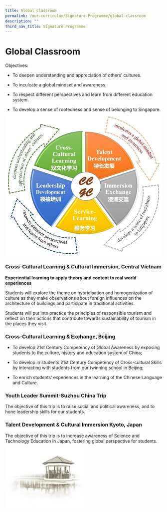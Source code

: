 ```yaml
---
title: Global Classroom
permalink: /our-curriculum/Signature-Programme/global-classroom
description: ""
third_nav_title: Signature Programme
---
```

# **Global Classroom**

Objectives:

*   To deepen understanding and appreciation of others’ cultures.

*   To inculcate a global mindset and awareness.

*   To respect different perspectives and learn from different education system.

*   To develop a sense of rootedness and sense of belonging to Singapore.

![](/images/GC.jpg)

### Cross-Cultural Learning & Cultural Immersion, Central Vietnam

**Experiential learning to apply theory and content to real world experiences**


Students will explore the theme on hybridisation and homogenization of culture as they make observations about foreign influences on the architecture of buildings and participate in traditional activities.

Students will put into practice the principles of responsible tourism and reflect on their actions that contribute towards sustainability of tourism in the places they visit.

### Cross-Cultural Learning & Exchange, Beijing

*   To develop 21st Century Competency of Global Awareness by exposing students to the culture, history and education system of China;

*   To develop in students 21st Century Competency of Cross-cultural Skills by interacting with students from our twinning school in Beijing;

*   To enrich students’ experiences in the learning of the Chinese Language and Culture.

### Youth Leader Summit-Suzhou China Trip

The objective of this trip is to raise social and political awareness, and to hone leadership skills for our students.

### Talent Development & Cultural Immersion Kyoto, Japan
The objective of this trip is to increase awareness of Science and Technology Education in Japan, fostering global perspective for students.

<img src="/images/pavilion.png" 
     style="width:50%">